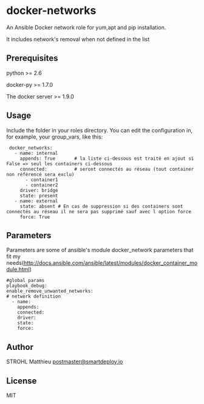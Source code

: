 # docker-networks
An Ansible Docker network role for yum,apt and pip installation.

It includes network's removal when not defined in the list

## Prerequisites

python >= 2.6

docker-py >= 1.7.0

The docker server >= 1.9.0

## Usage

Include the folder in your roles directory. You can edit the configuration in, for example, your group_vars, like this:

```
 docker_networks:
   - name: internal
     appends: True       # la liste ci-dessous est traité en ajout si False => seul les containers ci-dessous
     connected:          # seront connectés au réseau (tout container non référencé sera exclu)
       - container1
       - container2
     driver: bridge
     state: present      
   - name: external
     state: absent # En cas de suppression si des containers sont connectés au réseau il ne sera pas supprimé sauf avec l option force
     force: True
```
## Parameters

Parameters are some of ansible's module docker_network parameters that fit my needs(http://docs.ansible.com/ansible/latest/modules/docker_container_module.html)
```
#global params
playbook_debug: 
enable_remove_unwanted_networks:  
# network definition  
  - name: 
    appends: 
    connected: 
    driver: 
    state: 
    force: 
```
## Author

STROHL Matthieu <postmaster@smartdeploy.io>

## License

MIT